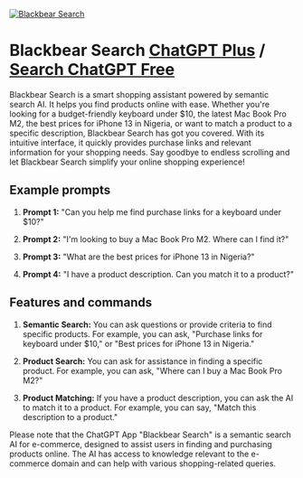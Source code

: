 
[![Blackbear Search](https://files.oaiusercontent.com/file-B8I1uppsPd1qxq5pN3VGStbo?se=2123-10-16T23%3A14%3A27Z&sp=r&sv=2021-08-06&sr=b&rscc=max-age%3D31536000%2C%20immutable&rscd=attachment%3B%20filename%3DBBS.jpg&sig=KiQuW28nBXwOKSdhOdAQrkDh7GQ81lf3hvHkfphUxEc%3D)](https://chat.openai.com/g/g-BfmdtnKVx-blackbear-search)

# Blackbear Search [ChatGPT Plus](https://chat.openai.com/g/g-BfmdtnKVx-blackbear-search) / [Search ChatGPT Free](https://gptcall.net/index.html#/?search=Blackbear%20Search)

Blackbear Search is a smart shopping assistant powered by semantic search AI. It helps you find products online with ease. Whether you're looking for a budget-friendly keyboard under $10, the latest Mac Book Pro M2, the best prices for iPhone 13 in Nigeria, or want to match a product to a specific description, Blackbear Search has got you covered. With its intuitive interface, it quickly provides purchase links and relevant information for your shopping needs. Say goodbye to endless scrolling and let Blackbear Search simplify your online shopping experience!

## Example prompts

1. **Prompt 1:** "Can you help me find purchase links for a keyboard under $10?"

2. **Prompt 2:** "I'm looking to buy a Mac Book Pro M2. Where can I find it?"

3. **Prompt 3:** "What are the best prices for iPhone 13 in Nigeria?"

4. **Prompt 4:** "I have a product description. Can you match it to a product?"

## Features and commands

1. **Semantic Search:** You can ask questions or provide criteria to find specific products. For example, you can ask, "Purchase links for keyboard under $10," or "Best prices for iPhone 13 in Nigeria."

2. **Product Search:** You can ask for assistance in finding a specific product. For example, you can ask, "Where can I buy a Mac Book Pro M2?"

3. **Product Matching:** If you have a product description, you can ask the AI to match it to a product. For example, you can say, "Match this description to a product."

Please note that the ChatGPT App "Blackbear Search" is a semantic search AI for e-commerce, designed to assist users in finding and purchasing products online. The AI has access to knowledge relevant to the e-commerce domain and can help with various shopping-related queries.


